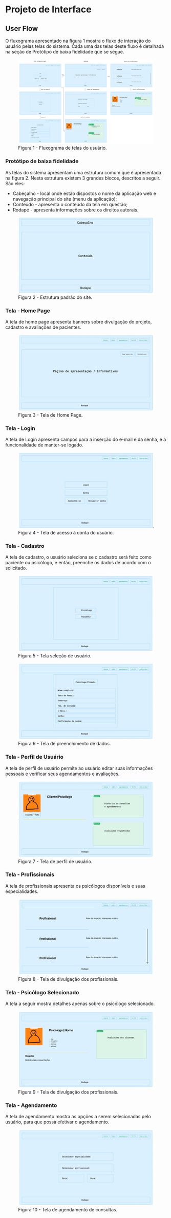 
# Projeto de Interface

## User Flow

O fluxograma apresentado na figura 1 mostra o fluxo de interação do usuário pelas telas do sistema. Cada uma das telas deste fluxo é detalhada na seção de Protótipo de baixa fidelidade que se segue.

<figure>
  <img src="https://github.com/ICEI-PUC-Minas-PMV-ADS/pmv-ads-2024-1-e1-proj-web-t5-pmv-ads-2024-1-e1-projpontedigital/blob/main/documentos/imagens/fluxograma%20do%20site.png"
   <figcaption>Figura 1 - Fluxograma de telas do usuário. </figcaption>
  
</figure>


### Protótipo de baixa fidelidade

As telas do sistema apresentam uma estrutura comum que é apresentada na figura 2. Nesta estrutura existem 3 grandes blocos, descritos a seguir. São eles:

- Cabeçalho - local onde estão dispostos o nome da aplicação web e navegação principal do site (menu da aplicação);
- Conteúdo - apresenta o conteúdo da tela em questão;
- Rodapé - apresenta informações sobre os direitos autorais.

<figure>
  <img src="https://github.com/ICEI-PUC-Minas-PMV-ADS/pmv-ads-2024-1-e1-proj-web-t5-pmv-ads-2024-1-e1-projpontedigital/blob/main/documentos/imagens/prototipo.png"
   <figcaption>Figura 2 - Estrutura padrão do site. </figcaption>
  
</figure>


### Tela - Home Page

A tela de home page apresenta banners sobre divulgação do projeto, cadastro e avaliações de pacientes.

<figure>
  <img src="https://github.com/ICEI-PUC-Minas-PMV-ADS/pmv-ads-2024-1-e1-proj-web-t5-pmv-ads-2024-1-e1-projpontedigital/blob/main/documentos/imagens/tela%20homepage.png"
   <figcaption>Figura 3 - Tela de Home Page. </figcaption>
  
</figure>


### Tela - Login

A tela de Login apresenta campos para a inserção do e-mail e da senha, e a funcionalidade de manter-se logado.

<figure>
  <img src="https://github.com/ICEI-PUC-Minas-PMV-ADS/pmv-ads-2024-1-e1-proj-web-t5-pmv-ads-2024-1-e1-projpontedigital/blob/main/documentos/imagens/tela%20login.png"
   <figcaption>Figura 4 - Tela de acesso à conta do usuário. </figcaption>
  
</figure>


### Tela - Cadastro

A tela de cadastro, o usuário seleciona se o cadastro será feito como paciente ou psicólogo, e então, preenche os dados de acordo com o solicitado.

<figure>
  <img src="https://github.com/ICEI-PUC-Minas-PMV-ADS/pmv-ads-2024-1-e1-proj-web-t5-pmv-ads-2024-1-e1-projpontedigital/blob/main/tela%20cadastro1.png"
   <figcaption>Figura 5 - Tela seleção de usuário. </figcaption>
  
</figure>

<figure>
  <img src="https://github.com/ICEI-PUC-Minas-PMV-ADS/pmv-ads-2024-1-e1-proj-web-t5-pmv-ads-2024-1-e1-projpontedigital/blob/main/tela%20cadastro2.png"
   <figcaption>Figura 6 - Tela de preenchimento de dados. </figcaption>
  
</figure>


### Tela - Perfil de Usuário

A tela de perfil de usuário permite ao usuário editar suas informações pessoais e verificar seus agendamentos e avaliações.

<figure>
  <img src="https://github.com/ICEI-PUC-Minas-PMV-ADS/pmv-ads-2024-1-e1-proj-web-t5-pmv-ads-2024-1-e1-projpontedigital/blob/main/tela%20perfilusuario.png"
   <figcaption>Figura 7 - Tela de perfil de usuário. </figcaption>
  
</figure>


### Tela - Profissionais

A tela de profissionais apresenta os psicólogos disponíveis e suas especialidades.

<figure>
  <img src="https://github.com/ICEI-PUC-Minas-PMV-ADS/pmv-ads-2024-1-e1-proj-web-t5-pmv-ads-2024-1-e1-projpontedigital/blob/main/tela%20mostraprofissionais.png"
   <figcaption>Figura 8 - Tela de divulgação dos profissionais. </figcaption>
  
</figure>


### Tela - Psicólogo Selecionado

A tela a seguir mostra detalhes apenas sobre o psicólogo selecionado.

<figure>
  <img src="https://github.com/ICEI-PUC-Minas-PMV-ADS/pmv-ads-2024-1-e1-proj-web-t5-pmv-ads-2024-1-e1-projpontedigital/blob/main/tela%20psicologoespecifico.png"
   <figcaption>Figura 9 - Tela de divulgação dos profissionais. </figcaption>
  
</figure>


### Tela - Agendamento

A tela de agendamento mostra as opções a serem selecionadas pelo usuário, para que possa efetivar o agendamento.

<figure>
  <img src="https://github.com/ICEI-PUC-Minas-PMV-ADS/pmv-ads-2024-1-e1-proj-web-t5-pmv-ads-2024-1-e1-projpontedigital/blob/main/tela%20agendamento.png"
   <figcaption>Figura 10 - Tela de agendamento de consultas. </figcaption>
  
</figure>



